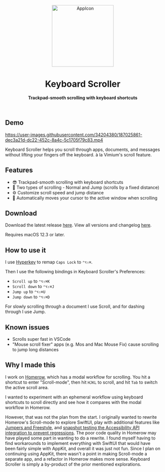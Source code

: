 <div align="center">
  <img width="200" alt="AppIcon" src="https://user-images.githubusercontent.com/34204380/187025943-93bec8ae-65c0-4e9f-83fd-7906900ce011.png">
  <h1>Keyboard Scroller</h1>
  <p>
    <b>Trackpad-smooth scrolling with keyboard shortcuts</b>
  </p>
  <br>
</div>

## Demo

https://user-images.githubusercontent.com/34204380/187025861-dec3a21d-dc22-452c-8a4c-5c1705f79c83.mp4

Keyboard Scroller helps you scroll through apps, documents, and messages without lifting your fingers off the keyboard. à la Vimium's scroll feature.

## Features

- 😎 Trackpad-smooth scrolling with keyboard shortcuts
- 🦘 Two types of scrolling - Normal and Jump (scrolls by a fixed distance)
- ⚙️ Customize scroll speed and jump distance
- 🎯 Automatically moves your cursor to the active window when scrolling

## Download

Download the latest release [here](https://github.com/dexterleng/KeyboardScroller.docs/releases/tag/v1.0.1). View all versions and changelog [here](https://github.com/dexterleng/KeyboardScroller.docs/releases).

Requires macOS 12.3 or later.

## How to use it

I use [Hyperkey](https://hyperkey.app) to remap `Caps Lock` to `⌃⌥⇧⌘`.

Then I use the following bindings in Keyboard Scroller's Preferences:

- `Scroll up` to `⌃⌥⇧⌘K`
- `Scroll down` to `⌃⌥⇧⌘J`
- `Jump up` to `⌃⌥⇧⌘U`
- `Jump down` to `⌃⌥⇧⌘D`

For slowly scrolling through a document I use Scroll, and for dashing through I use Jump.

## Known issues

- Scrolls super fast in VSCode
- "Mouse scroll fixer" apps (e.g. Mos and Mac Mouse Fix) cause scrolling to jump long distances

## Why I made this

I work on [Homerow](https://homerow.app), which has a modal workflow for scrolling. You hit a shortcut to enter "Scroll-mode", then hit `HJKL` to scroll, and hit `Tab` to switch the active scroll area.

I wanted to experiment with an ephemeral workflow using keyboard shortcuts to scroll directly and see how it compares with the modal workflow in Homerow.

However, that was not the plan from the start. I originally wanted to rewrite Homerow's Scroll-mode to explore SwiftUI, play with additional features like [Jumpers and Freestyle](https://twitter.com/dexterleng/status/1554070218783477765), and [snapshot testing the Accessibility API integration to prevent regressions](https://twitter.com/dexterleng/status/1556613890414637056). The poor code quality in Homerow may have played some part in wanting to do a rewrite. I found myself having to find workarounds to implement everything with SwiftUI that would have been fairly simple with AppKit, and overall it was just not fun. Since I plan on continuing using AppKit, there wasn't a point in making Scroll-mode a separate app, and a refactor in Homerow makes more sense. Keyboard Scroller is simply a by-product of the prior mentioned explorations.
